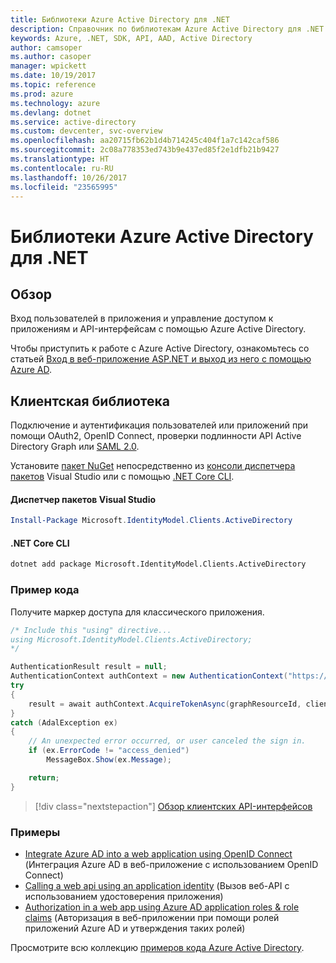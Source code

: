 ```yaml
---
title: Библиотеки Azure Active Directory для .NET
description: Справочник по библиотекам Azure Active Directory для .NET
keywords: Azure, .NET, SDK, API, AAD, Active Directory
author: camsoper
ms.author: casoper
manager: wpickett
ms.date: 10/19/2017
ms.topic: reference
ms.prod: azure
ms.technology: azure
ms.devlang: dotnet
ms.service: active-directory
ms.custom: devcenter, svc-overview
ms.openlocfilehash: aa20715fb62b1d4b714245c404f1a7c142caf586
ms.sourcegitcommit: 2c08a778353ed743b9e437ed85f2e1dfb21b9427
ms.translationtype: HT
ms.contentlocale: ru-RU
ms.lasthandoff: 10/26/2017
ms.locfileid: "23565995"
---
```

# <a name="azure-active-directory-libraries-for-net"></a>Библиотеки Azure Active Directory для .NET

## <a name="overview"></a>Обзор

Вход пользователей в приложения и управление доступом к приложениям и API-интерфейсам с помощью Azure Active Directory.

Чтобы приступить к работе с Azure Active Directory, ознакомьтесь со статьей [Вход в веб-приложение ASP.NET и выход из него с помощью Azure AD](/azure/active-directory/develop/active-directory-devquickstarts-webapp-dotnet).

## <a name="client-library"></a>Клиентская библиотека

Подключение и аутентификация пользователей или приложений при помощи OAuth2, OpenID Connect, проверки подлинности API Active Directory Graph или [SAML 2.0](https://docs.microsoft.com/azure/active-directory/develop/active-directory-saml-protocol-reference).

Установите [пакет NuGet](https://www.nuget.org/packages/Microsoft.Azure.Management.AppService.Fluent) непосредственно из [консоли диспетчера пакетов][PackageManager] Visual Studio или с помощью [.NET Core CLI][DotNetCLI].

#### <a name="visual-studio-package-manager"></a>Диспетчер пакетов Visual Studio

```powershell
Install-Package Microsoft.IdentityModel.Clients.ActiveDirectory
```

#### <a name="net-core-cli"></a>.NET Core CLI

```bash
dotnet add package Microsoft.IdentityModel.Clients.ActiveDirectory
```

### <a name="code-example"></a>Пример кода

Получите маркер доступа для классического приложения.

```csharp
/* Include this "using" directive...
using Microsoft.IdentityModel.Clients.ActiveDirectory;
*/

AuthenticationResult result = null;
AuthenticationContext authContext = new AuthenticationContext("https://someauthority.com");
try
{
    result = await authContext.AcquireTokenAsync(graphResourceId, clientId, redirectUri, new PlatformParameters(PromptBehavior.Auto));
}
catch (AdalException ex)
{
    // An unexpected error occurred, or user canceled the sign in.
    if (ex.ErrorCode != "access_denied")
        MessageBox.Show(ex.Message);

    return;
}
```

> [!div class="nextstepaction"]
> [Обзор клиентских API-интерфейсов](/dotnet/api/overview/azure/activedirectory/client)

### <a name="samples"></a>Примеры

* [Integrate Azure AD into a web application using OpenID Connect](https://github.com/Azure-Samples/active-directory-dotnet-webapp-openidconnect) (Интеграция Azure AD в веб-приложение с использованием OpenID Connect)
* [Calling a web api using an application identity](https://github.com/Azure-Samples/active-directory-dotnet-webapp-webapi-oauth2-appidentity) (Вызов веб-API с использованием удостоверения приложения)
* [Authorization in a web app using Azure AD application roles & role claims](https://github.com/Azure-Samples/active-directory-dotnet-webapp-roleclaims) (Авторизация в веб-приложении при помощи ролей приложений Azure AD и утверждения таких ролей)

Просмотрите всю коллекцию [примеров кода Azure Active Directory](/azure/active-directory/develop/active-directory-code-samples).

[PackageManager]: https://docs.microsoft.com/nuget/tools/package-manager-console
[DotNetCLI]: https://docs.microsoft.com/dotnet/core/tools/dotnet-add-package
